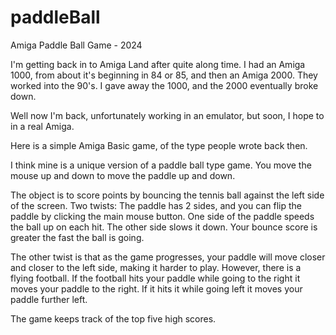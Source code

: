 # paddleBall
Amiga Paddle Ball Game - 2024

I'm getting back in to Amiga Land after quite along time.
I had an Amiga 1000, from about it's beginning in 84 or 85, and then an Amiga 2000.
They worked into the 90's.   I gave away the 1000, and the 2000 eventually broke down.

Well now I'm back, unfortunately working in an emulator, but soon, I hope to in a real Amiga.

Here is a simple Amiga Basic game, of the type people wrote back then.

I think mine is a unique version of a paddle ball type game.
You move the mouse up and down to move the paddle up and down.

The object is to score points by bouncing the tennis ball against the left side of the screen.
Two twists:   The paddle has 2 sides, and you can flip the paddle by clicking the main mouse button. 
One side of the paddle speeds the ball up on each hit. The other side slows it down.
Your bounce score is greater the fast the ball is going.

The other twist is that as the game progresses, your paddle will move closer and closer to the left side, making it harder to play.
However, there is a flying football.  If the football hits your paddle while going to the right it moves your paddle to the right.
If it hits it while going left it moves your paddle further left.

The game keeps track of the top five high scores.
